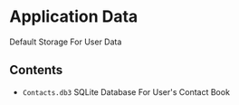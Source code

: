 # Application Data
Default Storage For User Data
## Contents
- `Contacts.db3` SQLite Database For User's Contact Book
